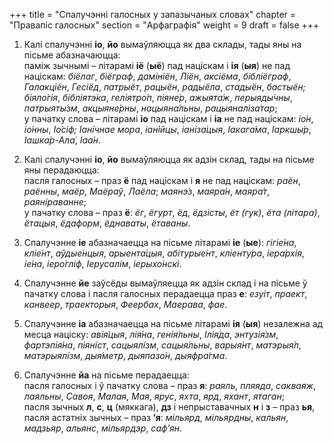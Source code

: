 +++
title = "Спалучэнні галосных у запазычаных словах"
chapter = "Правапіс галосных"
section = "Арфаграфія"
weight = 9
draft = false
+++

1. Калі спалучэнні __іо__, __йо__ вымаўляюцца як два склады, тады яны на пісьме абазначаюцца:
<br>паміж зычнымі – літарамі __іё__ (__ыё__) пад націскам і __ія__ (__ыя__) не пад націскам: _біёлаг_, _біёграф_, _дамініён_, _Ліён_, _аксіёма_, _бібліёграф_, _Галакціён_, _Гесіёд_, _патрыёт_, _рацыён_, _радыёла_, _стадыён_, _бастыён; біяло&#769;гія_, _бібліятэ&#769;ка_, _геліятро&#769;п_, _піяне&#769;р_, _ажыята&#769;ж_, _перыяды&#769;чны_, _патрыяты&#769;зм_, _акцыяне&#769;рны_, _нацыяна&#769;льны_, _рацыяналіза&#769;тар_;
<br>у пачатку слова – літарамі __іо__ пад націскам і __іа__ не пад націскам: _іо&#769;н_, _іо&#769;нны_, _Іо&#769;сіф; Іані&#769;чнае мора_, _іан&#769;ійцы_, _іаніза&#769;цыя_, _Іакага&#769;ма_, _Іаркшы&#769;р_, _Іашка&#769;р-Ала&#769;_, _Іаа&#769;н_.

2. Калі спалучэнні __іо__, __йо__ вымаўляюцца як адзін склад, тады на пісьме яны перадаюцца:
<br>пасля галосных – праз __ё__ пад націскам і __я__ не пад націскам: _раён_, _раённы_, _маёр_, _Маёраў_, _Лаёла_; _маянэ&#769;з_, _маяра&#769;н_, _маяра&#769;т_, _раяні&#769;раванне_;
<br>у пачатку слова – праз __ё__: _ёг_, _ёгурт_, _ёд_, _ёдзісты_, _ёт (гук)_, _ёта (літара)_, _ётацыя_, _ёдаформ_, _ёднаваты_, _ётаваны_.

3. Спалучэнне __іе__ абазначаецца на пісьме літарамі __іе__ (__ые__): _гігіе&#769;на_, _кліе&#769;нт_, _аўдые&#769;нцыя_, _арыента&#769;цыя_, _абітурые&#769;нт_, _кліенту&#769;ра_, _іера&#769;рхія_, _іе&#769;на_, _іеро&#769;гліф_, _Іерусалі&#769;м_, _іерыхо&#769;нскі_.

4. Спалучэнне __йе__ заўсёды вымаўляецца як адзін склад і на пісьме ў пачатку слова і пасля галосных перадаецца праз __е__: _езуіт_, _праект_, _канвеер_, _траекторыя_, _Феербах_, _Маерава_, _фае_.

5. Спалучэнне __іа__ абазначаецца на пісьме літарамі __ія__ (__ыя__) незалежна ад месца націску: _авія&#769;цыя_, _лія&#769;на_, _генія&#769;льны_, _Ілія&#769;да_, _энтузія&#769;зм_, _фартэпія&#769;на_, _піяні&#769;ст_, _сацыялі&#769;зм_, _сацыя&#769;льны_, _варыя&#769;нт_, _матэрыя&#769;л_, _матэрыялі&#769;зм_, _дыя&#769;метр_, _дыяпазо&#769;н_, _дыяфра&#769;гма_.

6. Спалучэнне __йа__ на пісьме перадаецца:
<br>пасля галосных і ў пачатку слова – праз __я__: _раяль_, _пляяда_, _сакваяж_, _лаяльны_, _Савоя_, _Малая_, _Мая_, _ярус_, _яхта_, _ярд_, _яхант_, _ятаган_;
<br>пасля зычных __л__, __с__, __ц__ (мяккага), __дз__ і непрыставачных __н__ і __з__ – праз __ья__, пасля астатніх зычных – праз __’я__: _мільярд_, _мільярдны_, _кальян_, _мадзьяр_, _альянс_, _мільярдэр_, _саф’ян_.